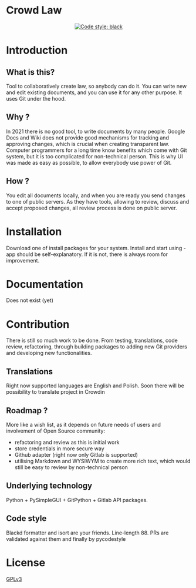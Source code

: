 # Crowd Law

<p align="center">
<a href="https://github.com/psf/black"><img alt="Code style: black" src="https://img.shields.io/badge/code%20style-black-000000.svg"></a>
</p>

# Introduction

## What is this?

Tool to collaboratively create law, so anybody can do it. You can write new and edit existing documents, and you can use it for any other purpose. It uses Git under the hood.

## Why ?

In 2021 there is no good tool, to write documents by many people. Google Docs and Wiki does not provide good mechanisms for tracking and approving changes, which is crucial when creating transparent law.
Computer programmers for a long time know benefits which come with Git system, but it is too complicated for non-technical person. This is why UI was made as easy as possible, to allow everybody use power of Git.

## How ?

You edit all documents locally, and when you are ready you send changes to one of public servers. As they have tools, allowing to review, discuss and accept proposed changes, all review process is done on public server.

# Installation

Download one of install packages for your system. Install and start using - app should be self-explanatory. If it is not, there is always room for improvement.

# Documentation

Does not exist (yet)

# Contribution

There is still so much work to be done. From testing, translations, code review, refactoring, through building packages to adding new Git providers and developing new functionalities.

## Translations

Right now supported languages are English and Polish. Soon there will be possibility to translate project in Crowdin

## Roadmap ?

More like a wish list, as it depends on future needs of users and involvement of Open Source community:
- refactoring and review as this is initial work
- store credentials in more secure way
- Github adapter (right now only Gitlab is supported)
- utilising Markdown and WYSIWYM to create more rich text, which would still be easy to review by non-technical person

## Underlying technology

Python + PySimpleGUI + GitPython + Gitlab API packages.

## Code style

Blackd formatter and isort are your friends. Line-length 88. PRs are validated against them and finally by pycodestyle

# License

[GPLv3](https://www.gnu.org/licenses/gpl-3.0.en.html)